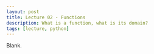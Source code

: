 ```yaml
---
layout: post
title: Lecture 02 - Functions
description: What is a function, what is its domain?
tags: [lecture, python]
---
```


Blank.